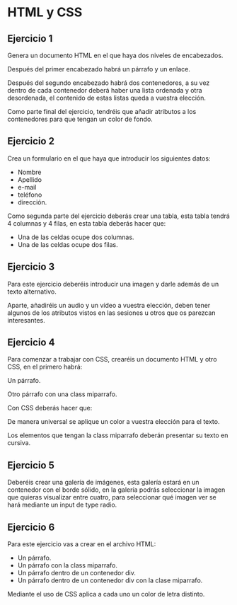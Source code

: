 # HTML y CSS

## Ejercicio 1
Genera un documento HTML en el que haya dos niveles de encabezados.

Después del primer encabezado habrá un párrafo y un enlace.

Después del segundo encabezado habrá dos contenedores, a su vez dentro de cada contenedor deberá haber una lista ordenada y otra desordenada, el contenido de estas listas queda a vuestra elección.

Como parte final del ejercicio, tendréis que añadir atributos a los contenedores para que tengan un color de fondo.


## Ejercicio 2
Crea un formulario en el que haya que introducir los siguientes datos:

* Nombre
* Apellido
* e-mail
* teléfono
* dirección.

Como segunda parte del ejercicio deberás crear una tabla, esta tabla tendrá 4 columnas y 4 filas, en esta tabla deberás hacer que:

* Una de las celdas ocupe dos columnas.
* Una de las celdas ocupe dos filas.

## Ejercicio 3
Para este ejercicio deberéis introducir una imagen y darle además de un texto alternativo.

Aparte, añadiréis un audio y un vídeo a vuestra elección, deben tener algunos de los atributos vistos en las sesiones u otros que os parezcan interesantes.

## Ejercicio 4 
Para comenzar a trabajar con CSS, crearéis un documento HTML y otro CSS, en el primero habrá:

Un párrafo.

Otro párrafo con una class miparrafo.

Con CSS deberás hacer que:

De manera universal se aplique un color a vuestra elección para el texto.

Los elementos que tengan la class miparrafo deberán presentar su texto en cursiva.

## Ejercicio 5
Deberéis crear una galería de imágenes, esta galería estará en un contenedor con el borde sólido, en la galería podrás seleccionar la imagen que quieras visualizar entre cuatro, para seleccionar qué imagen ver se hará mediante un input de type radio.

## Ejercicio 6
Para este ejercicio vas a crear en el archivo HTML:

* Un párrafo.
* Un párrafo con la class miparrafo.
* Un párrafo dentro de un contenedor div.
* Un párrafo dentro de un contenedor div con la clase miparrafo. 

Mediante el uso de CSS aplica a cada uno un color de letra distinto.